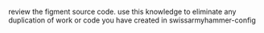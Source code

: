 review the figment source code. use this knowledge to eliminate any duplication of work or code you have created in swissarmyhammer-config